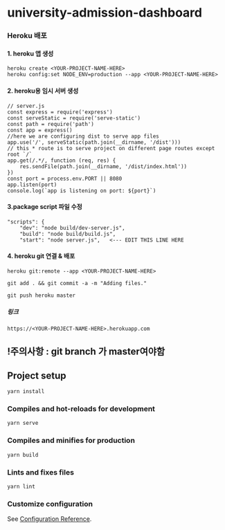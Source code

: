 # university-admission-dashboard
### Heroku 배포
#### 1. heroku 앱 생성
```
heroku create <YOUR-PROJECT-NAME-HERE>
heroku config:set NODE_ENV=production --app <YOUR-PROJECT-NAME-HERE>

```
#### 2. heroku용 임시 서버 생성
```
// server.js
const express = require('express')
const serveStatic = require('serve-static')
const path = require('path')
const app = express()
//here we are configuring dist to serve app files
app.use('/', serveStatic(path.join(__dirname, '/dist')))
// this * route is to serve project on different page routes except root `/`
app.get(/.*/, function (req, res) {
    res.sendFile(path.join(__dirname, '/dist/index.html'))
})
const port = process.env.PORT || 8080
app.listen(port)
console.log(`app is listening on port: ${port}`)
```

#### 3.package script 파일 수정
```
"scripts": {
    "dev": "node build/dev-server.js",
    "build": "node build/build.js",
    "start": "node server.js",   <--- EDIT THIS LINE HERE 

```

#### 4. heroku git 연결 & 배포
```
heroku git:remote --app <YOUR-PROJECT-NAME-HERE>

git add . && git commit -a -m "Adding files."

git push heroku master

```

##### 링크
```
https://<YOUR-PROJECT-NAME-HERE>.herokuapp.com
```
## !주의사항 : git branch 가 master여야함



## Project setup
```
yarn install
```

### Compiles and hot-reloads for development
```
yarn serve
```

### Compiles and minifies for production
```
yarn build
```

### Lints and fixes files
```
yarn lint
```

### Customize configuration
See [Configuration Reference](https://cli.vuejs.org/config/).

